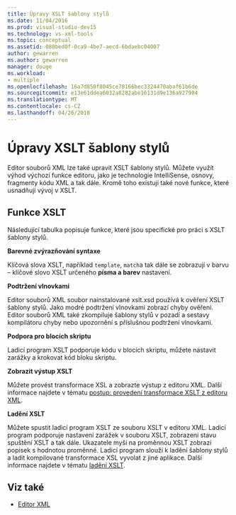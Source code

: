 ```yaml
---
title: Úpravy XSLT šablony stylů
ms.date: 11/04/2016
ms.prod: visual-studio-dev15
ms.technology: vs-xml-tools
ms.topic: conceptual
ms.assetid: 080bed0f-0ca9-4be7-aecd-6bdaebc04007
author: gewarren
ms.author: gewarren
manager: douge
ms.workload:
- multiple
ms.openlocfilehash: 16a7d850f8045ce70166bec3324470abaf61b6de
ms.sourcegitcommit: e13e61ddea6032a8282abe16131d9e136a927984
ms.translationtype: MT
ms.contentlocale: cs-CZ
ms.lasthandoff: 04/26/2018
---
```

# <a name="editing-xslt-style-sheets"></a>Úpravy XSLT šablony stylů

Editor souborů XML lze také upravit XSLT šablony stylů. Můžete využít výhod výchozí funkce editoru, jako je technologie IntelliSense, osnovy, fragmenty kódu XML a tak dále. Kromě toho existují také nové funkce, které usnadňují vývoj v XSLT.

## <a name="xslt-features"></a>Funkce XSLT
 Následující tabulka popisuje funkce, které jsou specifické pro práci s XSLT šablony stylů.

 **Barevné zvýrazňování syntaxe**

 Klíčová slova XSLT, například `template`, `match`a tak dále se zobrazují v barvu – klíčové slovo XSLT určeného **písma a barev** nastavení.

 **Podtržení vlnovkami**

 Editor souborů XML soubor nainstalované xslt.xsd používá k ověření XSLT šablony stylů. Jako modré podtržení vlnovkami zobrazí chyby ověření. Editor souborů XML také zkompiluje šablony stylů v pozadí a sestavy kompilátoru chyby nebo upozornění s příslušnou podtržení vlnovkami.

 **Podpora pro blocích skriptu**

 Ladicí program XSLT podporuje kódu v blocích skriptu, můžete nastavit zarážky a krokovat kód bloku skriptu.

 **Zobrazit výstup XSLT**

 Můžete provést transformace XSL a zobrazte výstup z editoru XML. Další informace najdete v tématu [postup: provedení transformace XSLT z editoru XML](../xml-tools/how-to-execute-an-xslt-transformation-from-the-xml-editor.md).

 **Ladění XSLT**

 Můžete spustit ladicí program XSLT ze souboru XSLT v editoru XML. Ladicí program podporuje nastavení zarážek v souboru XSLT, zobrazení stavu spuštění XSLT a tak dále. Ukazatele myši na proměnnou XSLT zobrazí popisek s hodnotou proměnné. Ladicí program slouží k ladění šablony stylů a ladit kompilované transformace XSL vyvolat z jiné aplikace. Další informace najdete v tématu [ladění XSLT](../xml-tools/debugging-xslt.md).

## <a name="see-also"></a>Viz také

- [Editor XML](../xml-tools/xml-editor.md)